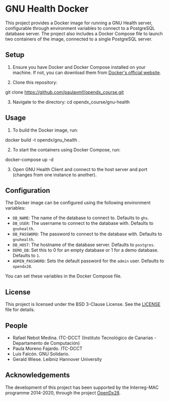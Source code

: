 # GNU Health Docker

This project provides a Docker image for running a GNU Health server, configurable through environment variables to connect to a PostgreSQL database server. The project also includes a Docker Compose file to launch two containers of the image, connected to a single PostgreSQL server.

## Setup

1. Ensure you have Docker and Docker Compose installed on your machine. If not, you can download them from [Docker's official website](https://www.docker.com/products/docker-desktop).

2. Clone this repository:

git clone https://github.com/paulavmf/opendx_course.git

3. Navigate to the directory:
cd opendx_course/gnu-health

## Usage

1. To build the Docker image, run:

docker build -t opendx/gnu_health .

2. To start the containers using Docker Compose, run:

docker-compose up -d

3. Open GNU Health Client and connect to the host server and port (changes from one instance to another).


## Configuration

The Docker image can be configured using the following environment variables:

- `DB_NAME`: The name of the database to connect to. Defaults to `ghs`.
- `DB_USER`: The username to connect to the database with. Defaults to `gnuhealth`.
- `DB_PASSWORD`: The password to connect to the database with. Defaults to `gnuhealth`.
- `DB_HOST`: The hostname of the database server. Defaults to `postgres`.
- `DEMO_DB`: Set this to 0 for an empty database or 1 for a demo database. Defaults to `1`.
- `ADMIN_PASSWORD`: Sets the default password for the `admin` user. Defaults to `opendx28`.

You can set these variables in the Docker Compose file.

## License

This project is licensed under the BSD 3-Clause License. See the [LICENSE](LICENSE) file for details.


## People

* Rafael Nebot Medina. ITC-DCCT (Instituto Tecnológico de Canarias - Departamento de Computación)
* Paula Moreno Fajardo. ITC-DCCT
* Luis Falcón. GNU Solidario.
* Gerald Wiese. Leibniz Hannover University

## Acknowledgements

The development of this project has been supported by the Interreg-MAC programme 2014-2020, through the project [OpenDx28](https://opendx28.com/).
